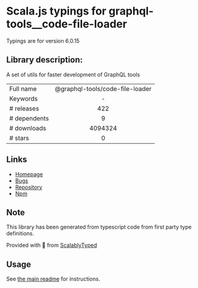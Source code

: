 
# Scala.js typings for graphql-tools__code-file-loader

Typings are for version 6.0.15

## Library description:
A set of utils for faster development of GraphQL tools

|                    |                 |
| ------------------ | :-------------: |
| Full name          | @graphql-tools/code-file-loader |
| Keywords           | - |
| # releases         | 422 |
| # dependents       | 9 |
| # downloads        | 4094324 |
| # stars            | 0 |

## Links
- [Homepage](https://github.com/ardatan/graphql-tools#readme)
- [Bugs](https://github.com/ardatan/graphql-tools/issues)
- [Repository](https://github.com/ardatan/graphql-tools)
- [Npm](https://www.npmjs.com/package/%40graphql-tools%2Fcode-file-loader)
    


## Note
This library has been generated from typescript code from first party type definitions.

Provided with :purple_heart: from [ScalablyTyped](https://github.com/oyvindberg/ScalablyTyped)

## Usage
See [the main readme](../../readme.md) for instructions.


